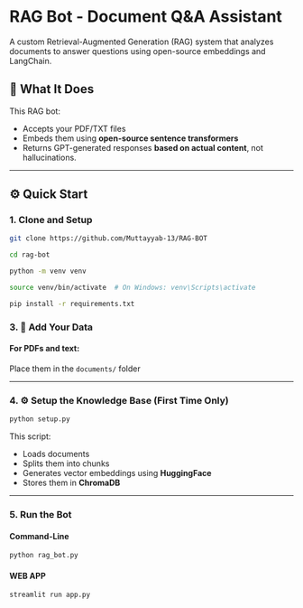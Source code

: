 # RAG Bot -  Document Q&A Assistant

A custom Retrieval-Augmented Generation (RAG) system that analyzes documents to answer questions using open-source embeddings and LangChain.

## 🚀 What It Does

This RAG bot:
- Accepts your PDF/TXT files
- Embeds them using **open-source sentence transformers**
- Returns GPT-generated responses **based on actual content**, not hallucinations.

---

## ⚙️ Quick Start

### 1. **Clone and Setup**
```bash
git clone https://github.com/Muttayyab-13/RAG-BOT

cd rag-bot

python -m venv venv

source venv/bin/activate  # On Windows: venv\Scripts\activate

pip install -r requirements.txt
```

### 3. 📂 Add Your Data

#### For PDFs and text:
Place them in the `documents/` folder

---

### 4. ⚙️ Setup the Knowledge Base (First Time Only)

```bash
python setup.py
```
This script:

- Loads documents
- Splits them into chunks
- Generates vector embeddings using **HuggingFace**
- Stores them in **ChromaDB**

---

### 5. Run the Bot

####  Command-Line
```bash
python rag_bot.py
```

#### WEB APP
```bash
streamlit run app.py
```